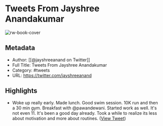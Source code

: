 # Tweets From Jayshree Anandakumar

![rw-book-cover](https://pbs.twimg.com/profile_images/1634520008259960832/QAMMevnL.jpg)

## Metadata
- Author: [[@jayshreeanand on Twitter]]
- Full Title: Tweets From Jayshree Anandakumar
- Category: #tweets
- URL: https://twitter.com/jayshreeanand

## Highlights
- Woke up really early. Made lunch. Good swim session. 10K run and then a 30 min gym. Breakfast with @pawandewani. Started work as well. It's not even 11. It's been a good day already.
  Took a while to realize its less about motivation and more about routines. ([View Tweet](https://twitter.com/jayshreeanand/status/1225654640835883008))

